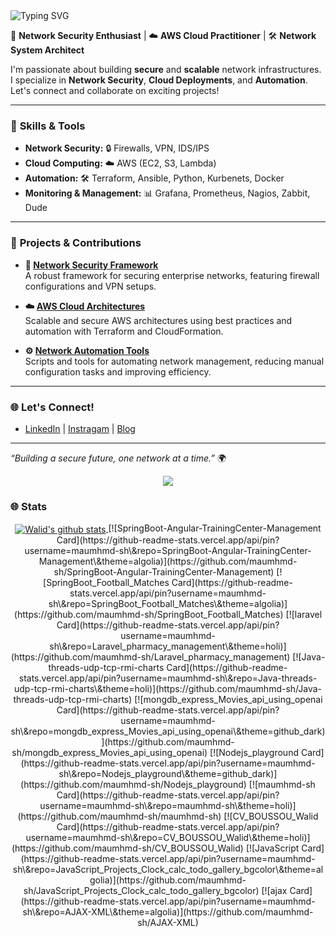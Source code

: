 <img src="https://readme-typing-svg.herokuapp.com?font=Arial&size=25&duration=5001&pause=1000&color=F7F7F7&random=false&width=600&lines=Hi+%F0%9F%91%8B%2C+my+name+is+Maula+Muhammad+" alt="Typing SVG" />

🔐 **Network Security Enthusiast** | ☁️ **AWS Cloud Practitioner** | 🛠️ **Network System Architect**

I'm passionate about building **secure** and **scalable** network infrastructures. I specialize in **Network Security**, **Cloud Deployments**, and **Automation**. Let's connect and collaborate on exciting projects!

---

### 🔧 **Skills & Tools**

- **Network Security:** 🔒 Firewalls, VPN, IDS/IPS
- **Cloud Computing:** ☁️ AWS (EC2, S3, Lambda)
- **Automation:** 🛠️ Terraform, Ansible, Python, Kurbenets, Docker
- **Monitoring & Management:** 📊 Grafana, Prometheus, Nagios, Zabbit, Dude

---

### 🚀 **Projects & Contributions**

- **🔗 [Network Security Framework](#)**  
  A robust framework for securing enterprise networks, featuring firewall configurations and VPN setups.

- **☁️ [AWS Cloud Architectures](#)**  
  Scalable and secure AWS architectures using best practices and automation with Terraform and CloudFormation.

- **⚙️ [Network Automation Tools](#)**  
  Scripts and tools for automating network management, reducing manual configuration tasks and improving efficiency.

---

### 🌐 **Let's Connect!**
- [LinkedIn](#) | [Instragam](#) | [Blog](#)

---

*“Building a secure future, one network at a time.”* 🌍
 <p align="center">
  <a href="https://skillicons.dev">
    <img src="https://skillicons.dev/icons?i=aws,gcp,git,docker,arduino,ae,grafana,js,linux,mysql,nodejs,html,css,php,mongodb.net,go,py,cloudflare,jenkins,prometheus,raspberrypi,elasticsearch,eclipse" />
  </a>
</p>


<!-- GitHub stats from https://github.com/anuraghazra/github-readme-stats -->
<!--![](https://github-readme-stats.vercel.app/api?username=maumhmd-sh&theme=radical&hide_border=false&include_all_commits=true&count_private=true) -->


### 🌐 **Stats**
 <p align="center">
<a href="https://github.com/maumhmd-sh">

   <img align="center" src="https://github-readme-stats.vercel.app/api?username=maumhmd-sh&show_icons=true&line_height=30&rank_icon=github&show=discussions_answered&theme=algolia" alt="Walid's github stats"/>

</a>
[![SpringBoot-Angular-TrainingCenter-Management Card](https://github-readme-stats.vercel.app/api/pin?username=maumhmd-sh\&repo=SpringBoot-Angular-TrainingCenter-Management\&theme=algolia)](https://github.com/maumhmd-sh/SpringBoot-Angular-TrainingCenter-Management)
[![SpringBoot_Football_Matches Card](https://github-readme-stats.vercel.app/api/pin?username=maumhmd-sh\&repo=SpringBoot_Football_Matches\&theme=algolia)](https://github.com/maumhmd-sh/SpringBoot_Football_Matches)
[![laravel Card](https://github-readme-stats.vercel.app/api/pin?username=maumhmd-sh\&repo=Laravel_pharmacy_management\&theme=holi)](https://github.com/maumhmd-sh/Laravel_pharmacy_management)
[![Java-threads-udp-tcp-rmi-charts Card](https://github-readme-stats.vercel.app/api/pin?username=maumhmd-sh\&repo=Java-threads-udp-tcp-rmi-charts\&theme=holi)](https://github.com/maumhmd-sh/Java-threads-udp-tcp-rmi-charts)
[![mongdb_express_Movies_api_using_openai Card](https://github-readme-stats.vercel.app/api/pin?username=maumhmd-sh\&repo=mongdb_express_Movies_api_using_openai\&theme=github_dark)](https://github.com/maumhmd-sh/mongdb_express_Movies_api_using_openai)
[![Nodejs_playground Card](https://github-readme-stats.vercel.app/api/pin?username=maumhmd-sh\&repo=Nodejs_playground\&theme=github_dark)](https://github.com/maumhmd-sh/Nodejs_playground)
[![maumhmd-sh Card](https://github-readme-stats.vercel.app/api/pin?username=maumhmd-sh\&repo=maumhmd-sh\&theme=holi)](https://github.com/maumhmd-sh/maumhmd-sh)
[![CV_BOUSSOU_Walid Card](https://github-readme-stats.vercel.app/api/pin?username=maumhmd-sh\&repo=CV_BOUSSOU_Walid\&theme=holi)](https://github.com/maumhmd-sh/CV_BOUSSOU_Walid)
[![JavaScript Card](https://github-readme-stats.vercel.app/api/pin?username=maumhmd-sh\&repo=JavaScript_Projects_Clock_calc_todo_gallery_bgcolor\&theme=algolia)](https://github.com/maumhmd-sh/JavaScript_Projects_Clock_calc_todo_gallery_bgcolor)
[![ajax Card](https://github-readme-stats.vercel.app/api/pin?username=maumhmd-sh\&repo=AJAX-XML\&theme=algolia)](https://github.com/maumhmd-sh/AJAX-XML)
